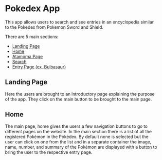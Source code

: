 # Pokedex App

This app allows users to search and see entries in an encyclopedia similar to the Pokedex from Pokemon Sword and Shield.

There are 5 main sections:

- [Landing Page](https://hewitson-j.github.io/pokedex/)
- [Home](https://hewitson-j.github.io/pokedex/#/home)
- [Atamoma Page](https://hewitson-j.github.io/pokedex/#/atamona)
- [Search](https://hewitson-j.github.io/pokedex/#/search)
- [Entry Page (ex. Bulbasaur)](https://hewitson-j.github.io/pokedex/#/entry/1)

## Landing Page
Here the users are brought to an introductory page explaining the purpose of the app. They click on the main button to be brought to the main page.

## Home
The main page, home gives the users a few navigation buttons to go to different pages on the website. In the main section there is a list of all the registered Pokémon in the Pokédex. By default none is selected but the user can click on one from the list and in a separate container the image, name, number, and summary of the Pokémon are displayed with a button to bring the user to the respective entry page.
